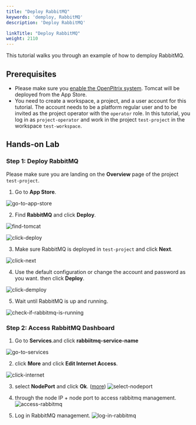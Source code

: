 ```yaml
---
title: "Deploy RabbitMQ"
keywords: 'demploy, RabbitMQ'
description: 'Deploy RabbitMQ'

linkTitle: "Deploy RabbitMQ"
weight: 2110
---
```


This tutorial walks you through an example of how to demploy RabbitMQ.

## Prerequisites

- Please make sure you [enable the OpenPitrix system](https://kubesphere.io/docs/pluggable-components/app-store/). Tomcat will be deployed from the App Store.
- You need to create a workspace, a project, and a user account for this tutorial.  The account needs to be a platform regular user and to be invited as the project operator with the `operator` role. In this tutorial, you log in as `project-operator` and work in the project `test-project` in the workspace `test-workspace`.

## Hands-on Lab

### Step 1: Deploy RabbitMQ

Please make sure you are landing on the **Overview** page of the project `test-project`.

1. Go to **App Store**.

![go-to-app-store](/images/docs/rabbitmq-app/rabbitmq01.jpg)

2. Find **RabbitMQ** and click **Deploy**.

![find-tomcat](/images/docs/rabbitmq-app/rabbitmq02.jpg)

![click-deploy](/images/docs/rabbitmq-app/rabbitmq021.jpg)

3. Make sure RabbitMQ is deployed in `test-project` and click **Next**.

![click-next](/images/docs/rabbitmq-app/rabbitmq03.jpg)

4. Use the default configuration or change the account and  password as you want. then click **Deploy**.

![click-demploy](/images/docs/rabbitmq-app/rabbitMQ04.jpg)

5. Wait until RabbitMQ is up and running.

![check-if-rabbitmq-is-running](/images/docs/rabbitmq-app/rabbitmq05.jpg)

### Step 2: Access RabbitMQ Dashboard

1. Go to **Services**.and click  **rabbiitmq-service-name**

![go-to-services](/images/docs/rabbitmq-app/rabbitmq06.jpg)

2. click **More** and click **Edit Internet Access**.

![click-internet](/images/docs/rabbitmq-app/rabbitmq07.jpg)

3. select **NodePort** and click **Ok**. ([more](https://v2-1.docs.kubesphere.io/docs/project-setting/project-gateway/))
![select-nodeport](/images/docs/rabbitmq-app/rabbitmq08.jpg)

4. through the node IP + node port to access rabbitmq management.
![access-rabbitmq](/images/docs/rabbitmq-app/rabbitmq09.png)

5. Log in RabbitMQ management.
![log-in-rabbitmq](/images/docs/rabbitmq-app/rabbitmq10.png)
